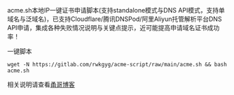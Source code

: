acme.sh本地IP一键证书申请脚本(支持standalone模式与DNS API模式，支持单域名与泛域名)，已支持Cloudflare/腾讯DNSPod/阿里Aliyun托管解析平台DNS API申请，集成各种失败情况说明与关键点提示，近可能提高申请域名证书成功率！


一键脚本
```
wget -N https://gitlab.com/rwkgyg/acme-script/raw/main/acme.sh && bash acme.sh
```


相关说明请查看[甬哥博客](https://ygkkk.blogspot.com/2022/03/githubacmeshipstandalonedns.html)



